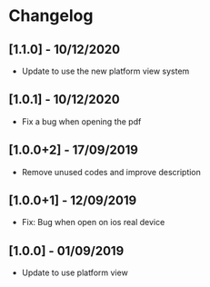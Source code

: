 # Changelog

## [1.1.0] - 10/12/2020

* Update to use the new platform view system

## [1.0.1] - 10/12/2020

* Fix a bug when opening the pdf

## [1.0.0+2] - 17/09/2019

* Remove unused codes and improve description

## [1.0.0+1] - 12/09/2019

* Fix: Bug when open on ios real device

## [1.0.0] - 01/09/2019

* Update to use platform view
